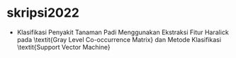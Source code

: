 # skripsi2022

* Klasifikasi Penyakit Tanaman Padi Menggunakan Ekstraksi Fitur Haralick pada \textit{Gray Level Co-occurrence Matrix} dan Metode Klasifikasi \textit{Support Vector Machine}
